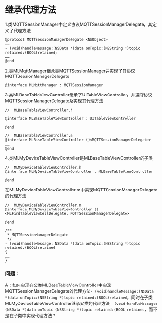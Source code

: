 # 继承代理方法

1.类MQTTSessionManager中定义协议MQTTSessionManagerDelegate，其定义了代理方法

```
@protocol MQTTSessionManagerDelegate <NSObject>
……
- (void)handleMessage:(NSData *)data onTopic:(NSString *)topic retained:(BOOL)retained;
……
@end
```

2.类MLMqttManager继承类MQTTSessionManager并实现了其协议MQTTSessionManagerDelegate

```
@interface MLMqttManager : MQTTSessionManager

```

3.类MLBaseTableViewController继承了UITableViewController，并遵守协议
MQTTSessionManagerDelegate及实现其代理方法

```
//  MLBaseTableViewController.h

@interface MLBaseTableViewController : UITableViewController

@end
```
```
//  MLBaseTableViewController.m
@interface MLBaseTableViewController ()<MQTTSessionManagerDelegate>
……
@end
```

4.类MLMyDeviceTableViewController是MLBaseTableViewController的子类

```
//  MLMyDeviceTableViewController.h
@interface MLMyDeviceTableViewController : MLBaseTableViewController

@end
```
在MLMyDeviceTableViewController.m中实现MQTTSessionManagerDelegate的代理方法
```
//  MLMyDeviceTableViewController.m
@interface MLMyDeviceTableViewController ()<MLFindTableViewCellDelegate, MQTTSessionManagerDelegate>

@end

/**
 * MQTTSessionManagerDelegate
 */
- (void)handleMessage:(NSData *)data onTopic:(NSString *)topic retained:(BOOL)retained
{
……
}
```


### 问题：

A：如何实现在父类MLBaseTableViewController中实现MQTTSessionManagerDelegate的代理方法```- (void)handleMessage:(NSData *)data onTopic:(NSString *)topic retained:(BOOL)retained```，同时在子类MLMyDeviceTableViewController继承父类的代理方法```- (void)handleMessage:(NSData *)data onTopic:(NSString *)topic retained:(BOOL)retained```，而不是在子类中实现代理方法？